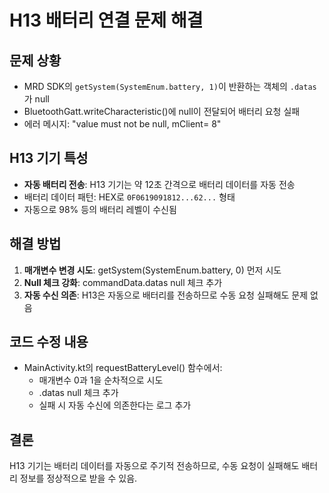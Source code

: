 # H13 배터리 연결 문제 해결

## 문제 상황
- MRD SDK의 `getSystem(SystemEnum.battery, 1)`이 반환하는 객체의 `.datas`가 null
- BluetoothGatt.writeCharacteristic()에 null이 전달되어 배터리 요청 실패
- 에러 메시지: "value must not be null, mClient= 8"

## H13 기기 특성
- **자동 배터리 전송**: H13 기기는 약 12초 간격으로 배터리 데이터를 자동 전송
- 배터리 데이터 패턴: HEX로 `0F0619091812...62...` 형태
- 자동으로 98% 등의 배터리 레벨이 수신됨

## 해결 방법
1. **매개변수 변경 시도**: getSystem(SystemEnum.battery, 0) 먼저 시도
2. **Null 체크 강화**: commandData.datas null 체크 추가
3. **자동 수신 의존**: H13은 자동으로 배터리를 전송하므로 수동 요청 실패해도 문제 없음

## 코드 수정 내용
- MainActivity.kt의 requestBatteryLevel() 함수에서:
  - 매개변수 0과 1을 순차적으로 시도
  - .datas null 체크 추가
  - 실패 시 자동 수신에 의존한다는 로그 추가

## 결론
H13 기기는 배터리 데이터를 자동으로 주기적 전송하므로, 수동 요청이 실패해도 배터리 정보를 정상적으로 받을 수 있음.